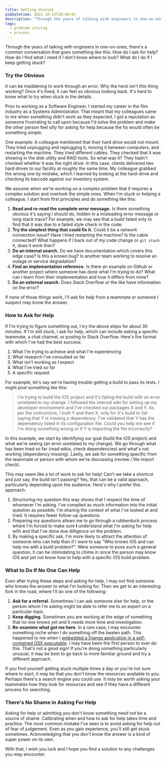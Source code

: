 ```yaml
---
title: Getting Unstuck
pubDatetime: 2021-10-13T20:00:01
description: "Through the years of talking with engineers in one-on-ones, there's a common conversation about asking for help: How do I find what I need if I don't know where to look?"
tags:
  - problem solving
  - process
---
```


Through the years of talking with engineers in one-on-ones, there's a common
conversation that goes something like this:
How do I ask for help? How do I find what I need
if I don't know where to look? What do I do if I keep getting stuck?

### Try the Obvious

It can be maddening to work through an error. Why the heck isn't this thing
working? Once it's fixed, it can feel so obvious looking back. It's hard
to know what to try when stuck in the details.

Prior to working as a Software Engineer, I started my career in the film
industry as a Systems Administrator. That meant that my colleagues came to me
when something didn't work as they expected. I got a reputation as
someone frustrating to call upon because I'd solve the problem
and make the other person feel silly for asking for help
because the fix would often be something simple.

One example: A colleague mentioned that their hard drive would not
mount. They tried unplugging and replugging it, moving it between
computers, and restarting the machine. They tried different cables. They
checked that it was showing in the disk utility and RAID tools. So what was
it? They hadn't checked whether it was the right drive.  In this case,
clients delivered two hard drives to our facility at roughly the same time.
My colleague grabbed the wrong one by mistake, which I learned by 
looking at the hard-drive and checking its barcode against our inventory system.

We assume when we're working on a complex problem that it 
requires a complex solution and overlook the simple ones.
When I'm stuck or helping a colleague, I start from
first principles and do something like this:

1. **Read and re-read the complete error message.** Is
there something obvious it's saying I should do, hidden in a misleading error
message or long stack trace? For example, we may see that a build failed only
to find that it was due to a failed style check in the code. 
1. **Try the simplest thing that could fix it.** Could it be a network connection
issue? Have I tried restarting the machine? Is the cable connected? What happens
if I back out of my code change or `git stash` it, does it work then?
1. **Do an internal search.** Do we have documentation which covers this
edge case? Is this a known bug? Is another team working to resolve
an outage or service degradation?
1. **Find an implementation reference.** Is there an example on Github
or another project where someone has done what I'm trying to do? What can
I learn from their implementation and how it differs from mine?
1. **Do an external search.** Does Stack Overflow or the like have
information on the error?

If none of those things work, I'll ask for help from a teammate or someone I
suspect may know the answer. 

### How to Ask for Help

If I'm trying to figure something out, I try the above steps for about 30
minutes. If I'm still stuck, I ask for help, 
which can include asking a specific teammate, a chat channel, or posting to
 Stack Overflow. Here's the format with which I've had the best success: 

1. What I'm trying to achieve and what I'm experiencing
1. What research I've consulted so far 
1. What isn't working as I expect 
1. What I've tried so far 
1. A specific request

For example, let's say we're having trouble getting a build to pass its tests. I
might post something like this:

> I'm trying to build the iOS project and it's failing the build with an error
> unrelated to my change.  I followed the internal wiki for setting up my
> developer environment and I've checked out packages X and Y.  As per the
> instructions, I built Y and then X, only for X's build to fail saying that Y
> is missing a dependency.  I've validated that Y has the dependency listed in
> its configuration file.  Could you help me see if I'm doing something wrong
> or if Y is importing the file incorrectly? 

In this example, we start by identifying our goal (build the iOS project) and
what we're seeing (an error unrelated to my change). We go through what has
been tried so far (read wikis, check dependencies) and what's not working
(dependency missing). Lastly, we ask for something specific
from the teammate or person with whom we're discussing (review / file import
check).

This may seem like a lot of work to ask for help! Can't we take a shortcut and
just say, the build isn't passing? Yes, that can be a valid approach,
particularly depending upon the audience. Here's why I prefer this
approach:

1. Structuring my question this way shows that I respect the time of
    whomever I'm asking. I've compiled as much information into the
    initial question as possible. I'm sharing the context of what I've
    looked at and tried. It requires fewer follow-up questions.
1. Preparing my questions allows me to go through a rubberduck
    process where I'm forced to make sure **I** understand
    what I'm asking for help with and that I've done due dilligence on the problem.
1. By making a specific ask, I'm more likely to attract the attention of
    someone who can help than if I were to say "Who knows iOS and can help me with
    a build problem?". Were someone to pose such a general question, it can be
    intimidating to chime in since the person may know iOS and yet not know how to help
    with a specific iOS build problem.

### What to Do If No One Can Help

Even after trying these steps and asking for help, I may not
find someone who knows the answer to what I'm looking for. Then we get to an
interesting fork in the road, where I'll do one of the following:

1. **Ask for a referral.** Sometimes I can ask someone else for help, or the
person whom I'm asking might be able to refer me to an expert on a particular
topic. 
1. **Keep digging.** Sometimes you
are working at the edge of something that no one knows yet and it needs
more time and investigation.
1. **Re-examine what got me here.** In a rare case, I may encounter something
niche when I do something off the beaten path. This happened to me
when I [embedded a Django application in a
self-contained OSX executable](https://stackoverflow.com/a/16180619). I
 may have been the first
person to ever do this. That's not a good sign! If 
you're doing something particularly unusual, it may be best to go back to more
familiar ground and try a different approach.

If you find yourself getting stuck multiple times a day or you're not sure
where to start, it may be
that you don't know the resources available to you. Perhaps there's a search
engine you could use.  It may be worth asking your teammates how they look for
resources and see if they have a different process for searching.


### There's No Shame in Asking For Help

Asking for help or admitting you don't know something need not be a source of shame. 
Calibrating when and how to ask for help takes time and practice.
The most common mistake I've seen is to avoid asking for help out of fear of
judgement. Even as you gain experience, you'll still get stuck
sometimes. Acknowledging that you don't know the answer is a kind of
super power on its own. 

With that, I wish you luck and I hope you find a solution to any challenges you
may encounter.
